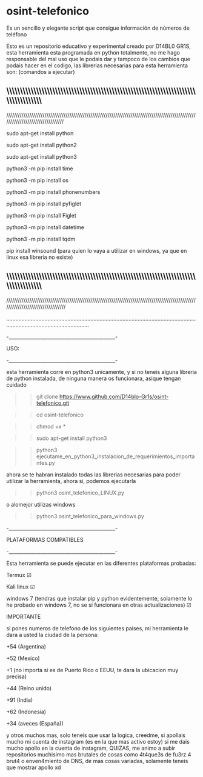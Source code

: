 # osint-telefonico
Es un sencillo y elegante script que consigue información de números de teléfono


Esto es un repositorio educativo y experimental creado por D14BL0 GR1S, esta herramienta esta programada en python totalmente, no me hago responsable del mal uso que le podais dar y tampoco de los cambios que podais hacer en el codigo, las librerias necesarias para esta herramienta son: (comandos a ejecutar)

\\\\\\\\\\\\\\\\\\\\\\\\\\\\\\\\\\\\\\\\\\\\\\\\\\\\\\\\\\\\\\\\\\\\\\\\\\\\\\\\\\\\\\\\\\\\\\\\\\\\\\\\\\\\\\\\\\\\\\\\\\\\\\\\\\\\\\\\\\\\\\\\\\\\\\\\\\\\\\\\\\\\\\
----------------------------------------------------------------------------------------------------------------------------------------------------------------------------------
/////////////////////////////////////////////////////////////////////////////////////////////////////////////////////////////////

sudo apt-get install python

sudo apt-get install python2

sudo apt-get install python3

python3 -m pip install time

python3 -m pip install os

python3 -m pip install phonenumbers

python3 -m pip install pyfiglet

python3 -m pip install Figlet

python3 -m pip install datetime

python3 -m pip install tqdm

pip install winsound (para quien lo vaya a utilizar en windows, ya que en linux esa libreria no existe)

\\\\\\\\\\\\\\\\\\\\\\\\\\\\\\\\\\\\\\\\\\\\\\\\\\\\\\\\\\\\\\\\\\\\\\\\\\\\\\\\\\\\\\\\\\\\\\\\\\\\\\\\\\\\\\\\\\\\\\\\\\\\\\\\\\\\\\\\\\\\\\\\\\\\\\\\\\\\\\\\\\\\\\
----------------------------------------------------------------------------------------------------------------------------------------------------------------------------------
//////////////////////////////////////////////////////////////////////////////////////////////////////////////////////////////////

..................................................................................................................................................................................

-____________________________________________-

USO:

-____________________________________________-


esta herramienta corre en python3 unicamente, y si no teneis alguna libreria de python instalada, de ninguna manera os funcionara, asique tengan cuidado

>> git clone https://www.github.com/D14blo-Gr1s/osint-telefonico.git

>> cd osint-telefonico

>> chmod +x *

>> sudo apt-get install python3

>>python3 ejecutame_en_python3_instalacion_de_requerimientos_importantes.py




ahora se te habran instalado todas las librerias necesarias para poder utilizar la herramienta, ahora si, podemos ejecutarla





>> python3 osint_telefonico_LINUX.py

o alomejor utilizas windows

>> python3 osint_telefonico_para_windows.py

-____________________________________________-

PLATAFORMAS COMPATIBLES

-____________________________________________-


Esta herramienta se puede ejecutar en las diferentes plataformas probadas:

Termux ☑

Kali linux ☑

windows 7 (tendras que instalar pip y python evidentemente, solamente lo he probado en windows 7, no se si funcionara en otras actualizaciones) ☑





IMPORTANTE



si pones numeros de telefono de los siguientes paises, mi herramienta le dara a usted la ciudad de la persona:


+54 (Argentina)

+52 (Mexico)

+1 (no importa si es de Puerto Rico o EEUU, te dara la ubicacion muy precisa)

+44 (Reino unido)

+91 (India)

+62 (Indonesia)

+34 (aveces (España))

y otros muchos mas, solo teneis que usar la logica, creedme, si apollais mucho mi cuenta de instagram (es en la que mas activo estoy) si me dais mucho apollo en la cuenta de instagram, QUIZAS, me animo a subir repositorios muchisimo mas brutales de cosas como 4t4que3s de fu3rz.4 brut4 o enven4miento de DNS, de mas cosas variadas, solamente teneis que mostrar apollo xd 
